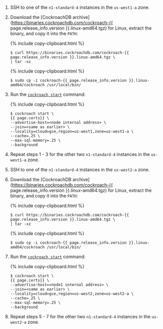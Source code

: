 1. SSH to one of the `n1-standard-4` instances in the `us-west1-a` zone.

2. Download the [CockroachDB archive](https://binaries.cockroachdb.com/cockroach-{{ page.release_info.version }}.linux-amd64.tgz) for Linux, extract the binary, and copy it into the `PATH`:

    {% include copy-clipboard.html %}
    ~~~ shell
    $ curl https://binaries.cockroachdb.com/cockroach-{{ page.release_info.version }}.linux-amd64.tgz \
    | tar -xz
    ~~~

    {% include copy-clipboard.html %}
    ~~~ shell
    $ sudo cp -i cockroach-{{ page.release_info.version }}.linux-amd64/cockroach /usr/local/bin/
    ~~~

3. Run the [`cockroach start`](cockroach-start.html) command:

    {% include copy-clipboard.html %}
    ~~~ shell
    $ cockroach start \
    {{ page.certs}} \
    --advertise-host=<node internal address> \
    --join=<same as earlier> \
    --locality=cloud=gce,region=us-west1,zone=us-west1-a \
    --cache=.25 \
    --max-sql-memory=.25 \
    --background
    ~~~

4. Repeat steps 1 - 3 for the other two `n1-standard-4` instances in the `us-west1-a` zone.

5. SSH to one of the `n1-standard-4` instances in the `us-west2-a` zone.

6. Download the [CockroachDB archive](https://binaries.cockroachdb.com/cockroach-{{ page.release_info.version }}.linux-amd64.tgz) for Linux, extract the binary, and copy it into the `PATH`:

    {% include copy-clipboard.html %}
    ~~~ shell
    $ curl https://binaries.cockroachdb.com/cockroach-{{ page.release_info.version }}.linux-amd64.tgz \
    | tar -xz
    ~~~

    {% include copy-clipboard.html %}
    ~~~ shell
    $ sudo cp -i cockroach-{{ page.release_info.version }}.linux-amd64/cockroach /usr/local/bin/
    ~~~

7. Run the [`cockroach start`](cockroach-start.html) command:

    {% include copy-clipboard.html %}
    ~~~ shell
    $ cockroach start \
    {{ page.certs}} \
    --advertise-host=<node1 internal address> \
    --join=<same as earlier> \
    --locality=cloud=gce,region=us-west2,zone=us-west2-a \
    --cache=.25 \
    --max-sql-memory=.25 \
    --background
    ~~~

8. Repeat steps 5 - 7 for the other two `n1-standard-4` instances in the `us-west2-a` zone.
